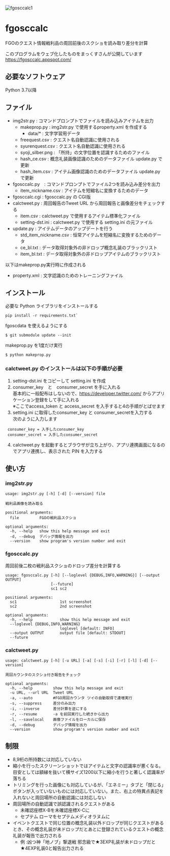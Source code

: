 ![fgosccalc1](https://user-images.githubusercontent.com/62515228/78868001-0ca71a80-7a7d-11ea-84b2-087f6b2466fc.png)
# fgosccalc
FGOのクエスト情報戦利品の周回前後のスクショを読み取り差分を計算

このプログラムをウェブ化したものをまっくすさんが公開しています https://fgosccalc.appspot.com/

## 必要なソフトウェア
Python 3.7以降

## ファイル
- img2str.py : コマンドプロンプトでファイルを読み込みアイテムを出力
  - makeprop.py : img2str.py で使用するproperty.xml を作成する
    - data/* : 文字学習用データ
  - freequest.csv : クエスト名自動認識に使用される
  - syurenquest.csv :  クエスト名自動認識に使用される
  - syoji_silber.png : 「所持」の文字位置を認識するためのファイル
  - hash_ce.csv : 概念礼装画像認識のためのデータファイル update.py で更新
  - hash_item.csv : アイテム画像認識のためのデータファイル update.py で更新
- fgosccalc.py　: コマンドプロンプトでファイル2つを読み込み差分を出力
  - item_nickname.csv : アイテムを短縮名に変換するためのデータ
- fgosccalc.cgi : fgosccalc.py の CGI版
- calctweet.py : 周回報告のTweet URL から周回報告と画像差分をチェックする
  - item.csv : calctweet.py で使用するアイテム標準化ファイル
  - setting-dst.ini  : calctweet.py で使用する setting.ini の元ファイル
- update.py : アイテムデータのアップデートを行う
  - std_item_nickname.csv : 恒常アイテムを短縮名に変換するためのデータ
  - ce_bl.txt : データ取得対象外の非ドロップ概念礼装のブラックリスト
  - item_bl.txt : データ取得対象外の非ドロップアイテムのブラックリスト

以下はmakeprop.py実行時に作成される
- property.xml : 文字認識のためのトレーニングファイル

## インストール
必要な Python ライブラリをインストールする

```
pip install -r requirements.txt`
```

fgoscdata を使えるようにする
```
$ git submodule update --init
```

makeprop.py を1度だけ実行

```
$ python makeprop.py
```

### calctweet.py のインストールは以下の手順が必要
1. setting-dst.ini をコピーして setting.ini を作成
2. consumer_key　と　consumer_secret を手に入れる  
基本的に一般配布はしないので、https://developer.twitter.com/ からアプリケーション登録をして手に入れる  
※ここでaccess_token と access_secret を入手すると4の手順がとばせます
3. setting.ini に取得したconsumer_key と consumer_secretを入力する  
次のように入力します  

```
 consumer_key = 入手したconsumer_key  
 consumer_secret = 入手したconsumer_secret
```
4. calctweet.py を起動するとブラウザが立ち上がり、アプリ連携画面になるのでアプリ連携し、表示された PIN を入力する

## 使い方
### img2str.py
```
usage: img2str.py [-h] [-d] [--version] file

戦利品画像を読み取る

positional arguments:
  file         FGOの戦利品スクショ

optional arguments:
  -h, --help   show this help message and exit
  -d, --debug  デバッグ情報を出力
  --version    show program's version number and exit
```

### fgosccalc.py
周回前後二枚の戦利品スクショのドロップ差分を計算する
```
usage: fgosccalc.py [-h] [--loglevel {DEBUG,INFO,WARNING}] [--output OUTPUT]
                    [--future]
                    sc1 sc2

positional arguments:
  sc1                   1st screenshot
  sc2                   2nd screenshot

optional arguments:
  -h, --help            show this help message and exit
  --loglevel {DEBUG,INFO,WARNING}
                        loglevel [default: INFO]
  --output OUTPUT       output file [default: STDOUT]
  --future
```
### calctweet.py
```
usage: calctweet.py [-h] [-u URL] [-a] [-s] [-i] [-r] [-l] [-d] [--version]

周回カウンタのスクショ付き報告をチェック

optional arguments:
  -h, --help         show this help message and exit
  -u URL, --url URL  Tweet URL
  -a, --auto         #FGO周回カウンタ ツイの自動取得で連増実行
  -s, --suppress     差分のみ出力
  -i, --inverse      差分計算を逆にする
  -r, --resume       -a を前回実行した続きから出力
  -l, --savelocal    画像ファイルをローカルに保存
  -d, --debug        デバッグ情報を出力
  --version          show program's version number and exit
 ```

## 制限
* 8,9桁の所持数には対応していない
* 縮小を行ったスクリーンショットではアイテムと文字の認識率が悪くなる。目安としては額縁を抜いて横サイズ1200以下に縮小を行うと著しく認識率が落ちる
* トリミングを行った画像にも対応しているが、「エネミー」タブと「閉じる」ボタンが入っていないものには対応していない。また、右上の特異点表記を入れないと周回場所の自動認識には対応しない
* 周回場所の自動認識で誤認識されるクエストがある
  * 未確認座標X-Bを未確認座標X-Cに
  * セプテム ローマをセプテムメディオラヌムに
* イベントクエストで同じ位置の概念礼装以外ドロップが同じクエストがあるとき、その概念礼装が未ドロップだとあとに登録されているクエストの概念礼装が報告で出力される
  * 例 :凶つ神「地ノブ」撃退戦 邪念級で★3EXP礼装が未ドロップだと★4EXP礼装0と報告出力される
